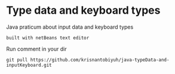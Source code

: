 # Type data and keyboard types
Java praticum about input data and keyboard types

```
built with netBeans text editor
```

Run comment in your dir
```
git pull https://github.com/krisnantobiyuh/java-typeData-and-inputKeyboard.git
```
